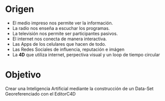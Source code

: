 # Origen

* El medio impreso nos permite ver la información.
* La radio nos enseña a escuchar los programas.
* La televisión nos permite ser participantes pasivos.
* El internet nos conecta de manera interactiva.
* Las Apps de los celulares que hacen de todo. 
* Las Redes Sociales de influencia, reputación e imágen
* La **4D** que utiliza internet, perpectiva visual y un loop de tiempo circular 

# Objetivo

Crear una Inteligencia Artificial mediante la construcción de un Data-Set Georeferenciado con el EditorC4D
